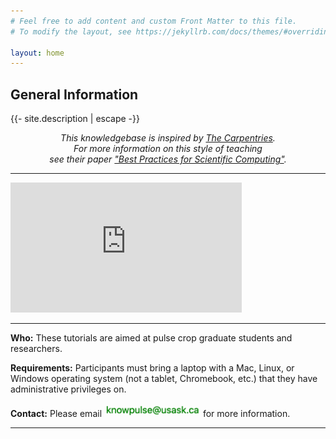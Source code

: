 ```yaml
---
# Feel free to add content and custom Front Matter to this file.
# To modify the layout, see https://jekyllrb.com/docs/themes/#overriding-theme-defaults

layout: home
---
```


<h2 class="general-info"> General Information</h2>

<p>{{- site.description | escape -}}</p>

<p style="font-style: italic; text-align:center;">This knowledgebase is inspired by <a href="https://carpentries.org/">The Carpentries</a>.<br />For more information on this style of teaching<br />see their paper <a href="http://journals.plos.org/plosbiology/article?id=10.1371/journal.pbio.1001745">"Best Practices for Scientific Computing"</a>.</p>

<hr>

<iframe title="vimeo-player" src="https://player.vimeo.com/video/503668210?h=1a7cf4c5f8" width="370" height="208" frameborder="0" allowfullscreen></iframe>

<hr>

<p id="who">
  <strong>Who:</strong>
  These tutorials are aimed at pulse crop graduate students and researchers.
</p>

<p id="requirements">
  <strong>Requirements:</strong>
  Participants must bring a laptop with a
  Mac, Linux, or Windows operating system (not a tablet, Chromebook, etc.) that they have administrative privileges on.
</p>

<p id="contact">
  <strong>Contact:</strong>
  Please email <img height="22px" src="assets/contact.png"> for more information.
</p>

<hr/>
